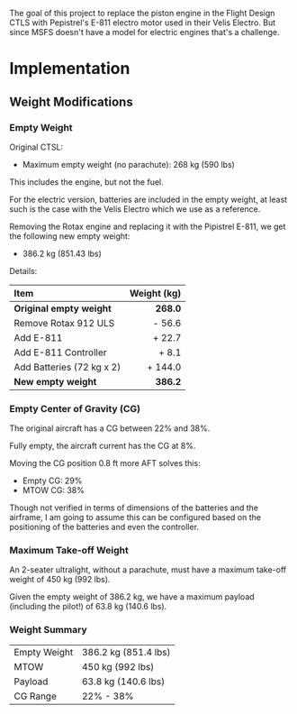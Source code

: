 The goal of this project to replace the piston engine in the Flight Design CTLS with Pepistrel's E-811 electro motor used in their Velis Electro. But since MSFS doesn't have a model for electric engines that's a challenge.

# Implementation

## Weight Modifications

### Empty Weight

Original CTSL:

* Maximum empty weight (no parachute): 268 kg (590 lbs)

This includes the engine, but not the fuel.

For the electric version, batteries are included in the empty weight, at least such is the case with the Velis Electro which we use as a reference.

Removing the Rotax engine and replacing it with the Pipistrel E-811, we get the following new empty weight:

* 386.2 kg (851.43 lbs)

Details:

| Item                       | Weight (kg)  |
| :------------------------- |-------------:|
| **Original empty weight**  | **268.0**    |
| Remove Rotax 912 ULS       | - 56.6       |
| Add E-811                  | + 22.7       |
| Add E-811 Controller       | + 8.1        |
| Add Batteries (72 kg x 2)  | + 144.0      |
| **New empty weight**       | **386.2**    |

### Empty Center of Gravity (CG)

The original aircraft has a CG between 22% and 38%.

Fully empty, the aircraft current has the CG at 8%.

Moving the CG position 0.8 ft more AFT solves this:

* Empty CG: 29%
* MTOW CG: 38%

Though not verified in terms of dimensions of the batteries and the airframe, I am going to assume this can be configured based on the positioning of the batteries and even the controller.

### Maximum Take-off Weight

An 2-seater ultralight, without a parachute, must have a maximum take-off weight of 450 kg (992 lbs).

Given the empty weight of 386.2 kg, we have a maximum payload (including the pilot!) of 63.8 kg (140.6 lbs).

### Weight Summary

|              |                            |
| -------------|----------------------------|
| Empty Weight | 386.2 kg (851.4 lbs)       |
| MTOW         | 450 kg (992 lbs)           |
| Payload      | 63.8 kg (140.6 lbs)        |
| CG Range     | 22% - 38%                  |


